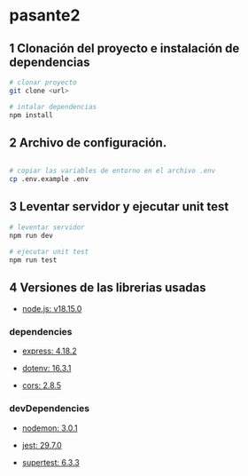 # pasante2

## 1 Clonación del proyecto e instalación de dependencias

```bash
# clonar proyecto
git clone <url>

```
```bash
# intalar dependencias
npm install

```
## 2 Archivo de configuración.

```bash

# copiar las variables de entorno en el archivo .env
cp .env.example .env

```
## 3 Leventar servidor y ejecutar unit test

```bash
# leventar servidor
npm run dev

```

```bash
# ejecutar unit test
npm run test

```
## 4 Versiones de las librerias usadas
- <a href="https://nodejs.org/dist/v18.15.0/node-v18.15.0-x64.msi" target="_blank"><p>node.js: v18.15.0
</p> </a>

### dependencies
- <a href="https://www.npmjs.com/package/express" target="_blank"><p>express: 4.18.2</p> </a>
- <a href="https://www.npmjs.com/package/dotenv" target="_blank"><p>dotenv: 16.3.1</p> </a>
- <a href="https://www.npmjs.com/package/cors" target="_blank"><p>cors: 2.8.5</p> </a>

### devDependencies
- <a href="https://www.npmjs.com/package/nodemon" target="_blank"><p>nodemon: 3.0.1</p></a>
- <a href="https://www.npmjs.com/package/jest" target="_blank"><p>jest: 29.7.0</p></a>
- <a href="https://www.npmjs.com/package/supertest" target="_blank"><p>supertest: 6.3.3</p></a>

